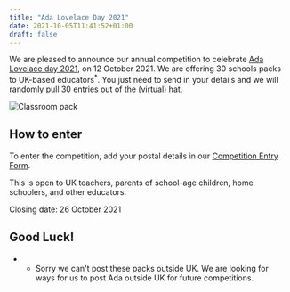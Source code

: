 ```yaml
---
title: "Ada Lovelace Day 2021"
date: 2021-10-05T11:41:52+01:00
draft: false
---
```

We are pleased to announce our annual competition to celebrate [Ada Lovelace day 2021](https://findingada.com/), on 12 October 2021. We are offering 30 schools packs to UK-based educators<sup>*</sup>. You just need to send in your details and we will randomly pull 30 entries out of the (virtual) hat.

![Classroom pack](/media/classroom_pack.jpg)

## How to enter

To enter the competition, add your postal details in our [Competition Entry Form](https://forms.gle/FRrQAmhLJhSeD2YU8).

This is open to UK teachers, parents of school-age children, home schoolers, and other educators.

Closing date: 26 October 2021

## Good Luck!

* - Sorry we can't post these packs outside UK. We are looking for ways for us to post Ada outside UK for future competitions.
